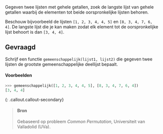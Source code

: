 Gegeven twee lijsten met gehele getallen, zoek de langste lijst van gehele getallen waarbij de elementen tot beide oorspronkelijke lijsten behoren.

Beschouw bijvoorbeeld de lijsten `[1, 2, 3, 4, 4, 5]` en `[8, 3, 4, 7, 6, 4]`. De langste lijst die je kan maken zodat elk element tot de oorspronkelijke lijst behoort is dan `[3, 4, 4]`.

## Gevraagd
Schrijf een functie `gemeenschappelijk(lijst1, lijst2)` die gegeven twee lijsten de grootste gemeenschappelijke deellijst bepaalt.


#### Voorbeelden

```python
>>> gemeenschappelijk([1, 2, 3, 4, 4, 5], [8, 3, 4, 7, 6, 4])
[3, 4, 4]
```

{: .callout.callout-secondary}
>#### Bron
> Gebaseerd op probleem *Common Permutation*, Universiteit van Valladolid (UVa). 
